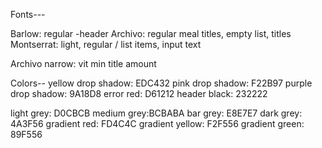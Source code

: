 Fonts---

Barlow: regular -header
Archivo: regular meal titles, empty list, titles
Montserrat: light, regular / list items, input text

Archivo narrow: vit min title amount

Colors--
yellow drop shadow: EDC432
pink drop shadow: F22B97
purple drop shadow: 9A18D8
error red: D61212
header black: 232222

light grey: D0CBCB
medium grey:BCBABA
bar grey: E8E7E7
dark grey: 4A3F56
gradient red: FD4C4C
gradient yellow: F2F556
gradient green: 89F556
